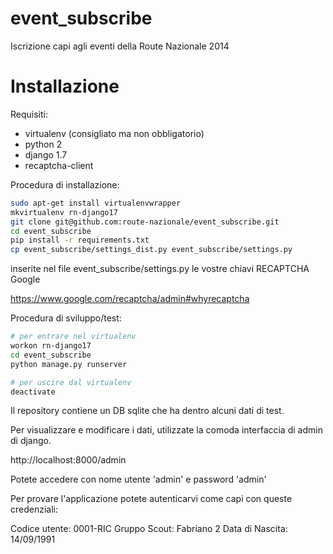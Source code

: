 event_subscribe
==================
Iscrizione capi agli eventi della Route Nazionale 2014


Installazione
=============
Requisiti:

* virtualenv (consigliato ma non obbligatorio)
* python 2
* django 1.7
* recaptcha-client

Procedura di installazione:

```sh
sudo apt-get install virtualenvwrapper
mkvirtualenv rn-django17
git clone git@github.com:route-nazionale/event_subscribe.git
cd event_subscribe
pip install -r requirements.txt
cp event_subscribe/settings_dist.py event_subscribe/settings.py
```
inserite nel file event_subscribe/settings.py le vostre chiavi RECAPTCHA Google

https://www.google.com/recaptcha/admin#whyrecaptcha

Procedura di sviluppo/test:

```sh
# per entrare nel virtualenv
workon rn-django17
cd event_subscribe
python manage.py runserver

# per uscire dal virtualenv
deactivate
```

Il repository contiene un DB sqlite che ha dentro alcuni dati di test.

Per visualizzare e modificare i dati, utilizzate la comoda interfaccia di admin di django.

http://localhost:8000/admin

Potete accedere con nome utente 'admin' e password 'admin'

Per provare l'applicazione potete autenticarvi come capi con queste credenziali:

Codice utente: 0001-RIC
Gruppo Scout: Fabriano 2
Data di Nascita: 14/09/1991
